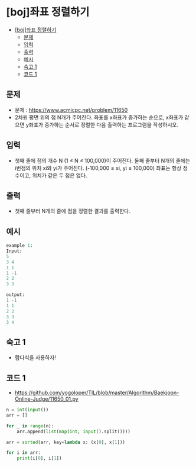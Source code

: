 # [boj]좌표 정렬하기

<!-- TOC -->

- [[boj]좌표 정렬하기](#boj%EC%A2%8C%ED%91%9C-%EC%A0%95%EB%A0%AC%ED%95%98%EA%B8%B0)
  - [문제](#%EB%AC%B8%EC%A0%9C)
  - [입력](#%EC%9E%85%EB%A0%A5)
  - [출력](#%EC%B6%9C%EB%A0%A5)
  - [예시](#%EC%98%88%EC%8B%9C)
  - [숙고 1](#%EC%88%99%EA%B3%A0-1)
  - [코드 1](#%EC%BD%94%EB%93%9C-1)

<!-- /TOC -->

## 문제
- 문제 : https://www.acmicpc.net/problem/11650
- 2차원 평면 위의 점 N개가 주어진다. 좌표를 x좌표가 증가하는 순으로, x좌표가 같으면 y좌표가 증가하는 순서로 정렬한 다음 출력하는 프로그램을 작성하시오.


## 입력
- 첫째 줄에 점의 개수 N (1 ≤ N ≤ 100,000)이 주어진다. 둘째 줄부터 N개의 줄에는 i번점의 위치 xi와 yi가 주어진다. (-100,000 ≤ xi, yi ≤ 100,000) 좌표는 항상 정수이고, 위치가 같은 두 점은 없다.

## 출력
- 첫째 줄부터 N개의 줄에 점을 정렬한 결과를 출력한다.

## 예시
``` python
example 1:
Input:
5
3 4
1 1
1 -1
2 2
3 3

output:
1 -1
1 1
2 2
3 3
3 4
```

## 숙고 1
- 람다식을 사용하자!

## 코드 1
- https://github.com/yogoloper/TIL/blob/master/Algorithm/Baekjoon-Online-Judge/11650_01.py  
``` python
n = int(input())
arr = []

for _ in range(n):
    arr.append(list(map(int, input().split())))

arr = sorted(arr, key=lambda x: (x[0], x[1]))

for i in arr:
    print(i[0], i[1])
```
